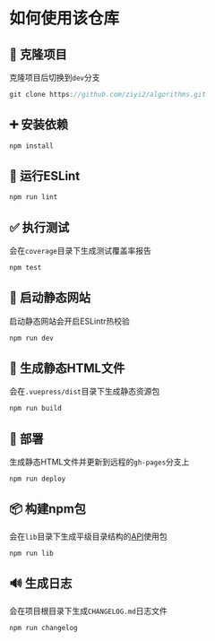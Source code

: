 # 如何使用该仓库

## :tada: 克隆项目

克隆项目后切换到`dev`分支

``` javascript
git clone https://github.com/ziyi2/algorithms.git
```

## :heavy_plus_sign: 安装依赖

``` javascript
npm install
```

## :rotating_light: 运行ESLint

``` javascript
npm run lint
```

## :white_check_mark: 执行测试

会在`coverage`目录下生成测试覆盖率报告

``` javascript
npm test
```

## :construction: 启动静态网站

启动静态网站会开启ESLintr热校验

``` javascript
npm run dev
```

## :bookmark: 生成静态HTML文件

会在`.vuepress/dist`目录下生成静态资源包

``` javascript
npm run build
```

## :rocket: 部署

生成静态HTML文件并更新到远程的`gh-pages`分支上

``` javascript
npm run deploy
```

## :package: 构建npm包

会在`lib`目录下生成平级目录结构的[API](/algorithms/api/start)使用包

``` javascript
npm run lib
```

## :loud_sound: 生成日志

会在项目根目录下生成`CHANGELOG.md`日志文件

``` javascript
npm run changelog
```